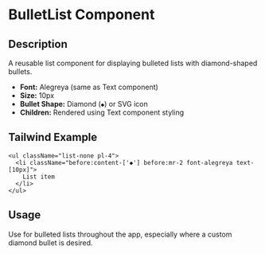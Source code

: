 # BulletList Component

## Description

A reusable list component for displaying bulleted lists with diamond-shaped bullets.

- **Font:** Alegreya (same as Text component)
- **Size:** 10px
- **Bullet Shape:** Diamond (`◆`) or SVG icon
- **Children:** Rendered using Text component styling

## Tailwind Example

```tsx
<ul className="list-none pl-4">
  <li className="before:content-['◆'] before:mr-2 font-alegreya text-[10px]">
    List item
  </li>
</ul>
```

## Usage

Use for bulleted lists throughout the app, especially where a custom diamond bullet is desired.
